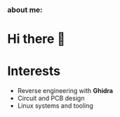 ### about me:

# Hi there 👋  

# Interests
- Reverse engineering with **Ghidra**
- Circuit and PCB design
- Linux systems and tooling

